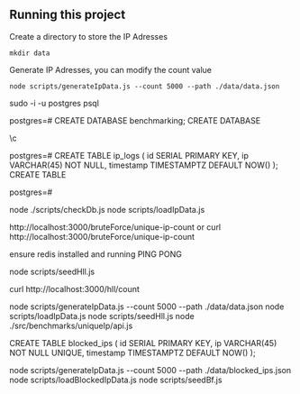 

## Running this project
Create a directory to store the IP Adresses
```
mkdir data
```
Generate IP Adresses, you can modify the count value
```
node scripts/generateIpData.js --count 5000 --path ./data/data.json
```


sudo -i -u postgres
psql

postgres=# CREATE DATABASE benchmarking;
CREATE DATABASE

\c

postgres=# CREATE TABLE ip_logs (
    id SERIAL PRIMARY KEY,
    ip VARCHAR(45) NOT NULL,
    timestamp TIMESTAMPTZ DEFAULT NOW()
);
CREATE TABLE

postgres=# 


node ./scripts/checkDb.js
node scripts/loadIpData.js 

http://localhost:3000/bruteForce/unique-ip-count
or
curl http://localhost:3000/bruteForce/unique-ip-count



ensure redis installed and running
PING
PONG


node scripts/seedHll.js

curl http://localhost:3000/hll/count


<!-- hyper log log -->
node scripts/generateIpData.js --count 5000 --path ./data/data.json
node scripts/loadIpData.js 
node scripts/seedHll.js
node ./src/benchmarks/uniqueIp/api.js 


<!-- bloom filter -->

CREATE TABLE blocked_ips (
    id SERIAL PRIMARY KEY,
    ip VARCHAR(45) NOT NULL UNIQUE,
    timestamp TIMESTAMPTZ DEFAULT NOW()
);


node scripts/generateIpData.js --count 5000 --path ./data/blocked_ips.json
node scripts/loadBlockedIpData.js
node scripts/seedBf.js
